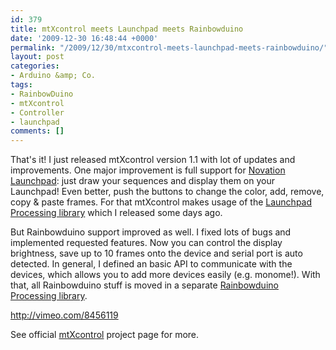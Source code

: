 ```yaml
---
id: 379
title: mtXcontrol meets Launchpad meets Rainbowduino
date: '2009-12-30 16:48:44 +0000'
permalink: "/2009/12/30/mtxcontrol-meets-launchpad-meets-rainbowduino/"
layout: post
categories:
- Arduino &amp; Co.
tags:
- RainbowDuino
- mtXcontrol
- Controller
- launchpad
comments: []
---
```

That's it! I just released mtXcontrol version 1.1 with lot of updates and improvements. One major improvement is full support for [Novation Launchpad](http://www.novationmusic.com/products/launchpad): just draw your sequences and display them on your Launchpad! Even better, push the buttons to change the color, add, remove, copy & paste frames. For that mtXcontrol makes usage of the [Launchpad Processing library](http://rngtng.github.com/launchpad) which I released some days ago.

But Rainbowduino support improved as well. I fixed lots of bugs and implemented requested features. Now you can control the display brightness, save up to 10 frames onto the device and serial port is auto detected. In general, I defined an basic API to communicate with the devices, which allows you to add more devices easily (e.g. monome!). With that, all Rainbowduino stuff is moved in a separate [Rainbowduino Processing library](http://rngtng.github.com/rainbowduino).

http://vimeo.com/8456119

See official [mtXcontrol](http://www.rngtng.com/mtXcontrol) project page for more.